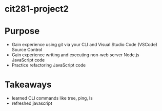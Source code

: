 # cit281-project2

# Purpose
- Gain experience using git via your CLI and Visual Studio Code (VSCode) Source Control
- Gain experience writing and executing non-web server Node.js JavaScript code
- Practice refactoring JavaScript code
# Takeaways
- learned CLI commands like tree, ping, ls
- refreshed javascript
